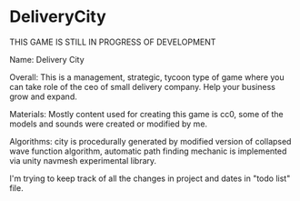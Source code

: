 # DeliveryCity

THIS GAME IS STILL IN PROGRESS OF DEVELOPMENT

Name: Delivery City

Overall: This is a management, strategic, tycoon type of game where you can take role of the ceo of small delivery company. Help your business grow and expand.

Materials: Mostly content used for creating this game is cc0, some of the models and sounds were created or modified by me.

Algorithms: city is procedurally generated by modified version of collapsed wave function algorithm, automatic path finding mechanic is implemented via unity navmesh experimental library.


I'm trying to keep track of all the changes in project and dates in "todo list" file.
